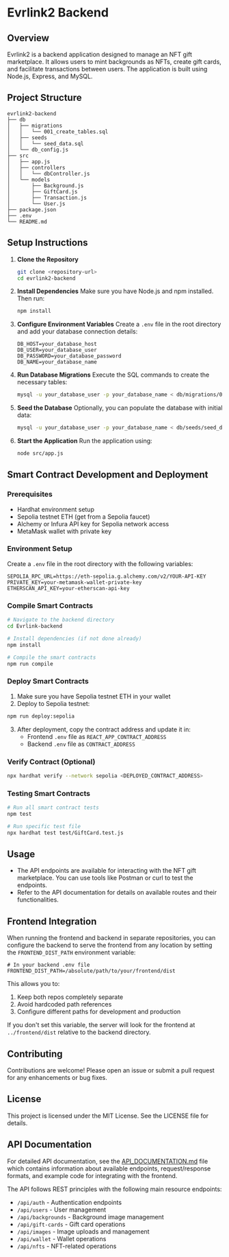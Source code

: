 # Evrlink2 Backend

## Overview
Evrlink2 is a backend application designed to manage an NFT gift marketplace. It allows users to mint backgrounds as NFTs, create gift cards, and facilitate transactions between users. The application is built using Node.js, Express, and MySQL.

## Project Structure
```
evrlink2-backend
├── db
│   ├── migrations
│   │   └── 001_create_tables.sql
│   ├── seeds
│   │   └── seed_data.sql
│   └── db_config.js
├── src
│   ├── app.js
│   ├── controllers
│   │   └── dbController.js
│   └── models
│       ├── Background.js
│       ├── GiftCard.js
│       ├── Transaction.js
│       └── User.js
├── package.json
├── .env
└── README.md
```

## Setup Instructions

1. **Clone the Repository**
   ```bash
   git clone <repository-url>
   cd evrlink2-backend
   ```

2. **Install Dependencies**
   Make sure you have Node.js and npm installed. Then run:
   ```bash
   npm install
   ```

3. **Configure Environment Variables**
   Create a `.env` file in the root directory and add your database connection details:
   ```
   DB_HOST=your_database_host
   DB_USER=your_database_user
   DB_PASSWORD=your_database_password
   DB_NAME=your_database_name
   ```

4. **Run Database Migrations**
   Execute the SQL commands to create the necessary tables:
   ```bash
   mysql -u your_database_user -p your_database_name < db/migrations/001_create_tables.sql
   ```

5. **Seed the Database**
   Optionally, you can populate the database with initial data:
   ```bash
   mysql -u your_database_user -p your_database_name < db/seeds/seed_data.sql
   ```

6. **Start the Application**
   Run the application using:
   ```bash
   node src/app.js
   ```

## Smart Contract Development and Deployment

### Prerequisites
- Hardhat environment setup
- Sepolia testnet ETH (get from a Sepolia faucet)
- Alchemy or Infura API key for Sepolia network access
- MetaMask wallet with private key

### Environment Setup
Create a `.env` file in the root directory with the following variables:
```env
SEPOLIA_RPC_URL=https://eth-sepolia.g.alchemy.com/v2/YOUR-API-KEY
PRIVATE_KEY=your-metamask-wallet-private-key
ETHERSCAN_API_KEY=your-etherscan-api-key
```

### Compile Smart Contracts
```bash
# Navigate to the backend directory
cd Evrlink-backend

# Install dependencies (if not done already)
npm install

# Compile the smart contracts
npm run compile
```

### Deploy Smart Contracts
1. Make sure you have Sepolia testnet ETH in your wallet
2. Deploy to Sepolia testnet:
```bash
npm run deploy:sepolia
```
3. After deployment, copy the contract address and update it in:
   - Frontend `.env` file as `REACT_APP_CONTRACT_ADDRESS`
   - Backend `.env` file as `CONTRACT_ADDRESS`

### Verify Contract (Optional)
```bash
npx hardhat verify --network sepolia <DEPLOYED_CONTRACT_ADDRESS>
```

### Testing Smart Contracts
```bash
# Run all smart contract tests
npm test

# Run specific test file
npx hardhat test test/GiftCard.test.js
```

## Usage
- The API endpoints are available for interacting with the NFT gift marketplace. You can use tools like Postman or curl to test the endpoints.
- Refer to the API documentation for details on available routes and their functionalities.

## Frontend Integration
When running the frontend and backend in separate repositories, you can configure the backend to serve the frontend from any location by setting the `FRONTEND_DIST_PATH` environment variable:

```
# In your backend .env file
FRONTEND_DIST_PATH=/absolute/path/to/your/frontend/dist
```

This allows you to:
1. Keep both repos completely separate
2. Avoid hardcoded path references
3. Configure different paths for development and production

If you don't set this variable, the server will look for the frontend at `../frontend/dist` relative to the backend directory.

## Contributing
Contributions are welcome! Please open an issue or submit a pull request for any enhancements or bug fixes.

## License
This project is licensed under the MIT License. See the LICENSE file for details.

## API Documentation

For detailed API documentation, see the [API_DOCUMENTATION.md](./API_DOCUMENTATION.md) file which contains information about available endpoints, request/response formats, and example code for integrating with the frontend.

The API follows REST principles with the following main resource endpoints:

- `/api/auth` - Authentication endpoints
- `/api/users` - User management 
- `/api/backgrounds` - Background image management
- `/api/gift-cards` - Gift card operations
- `/api/images` - Image uploads and management
- `/api/wallet` - Wallet operations
- `/api/nfts` - NFT-related operations